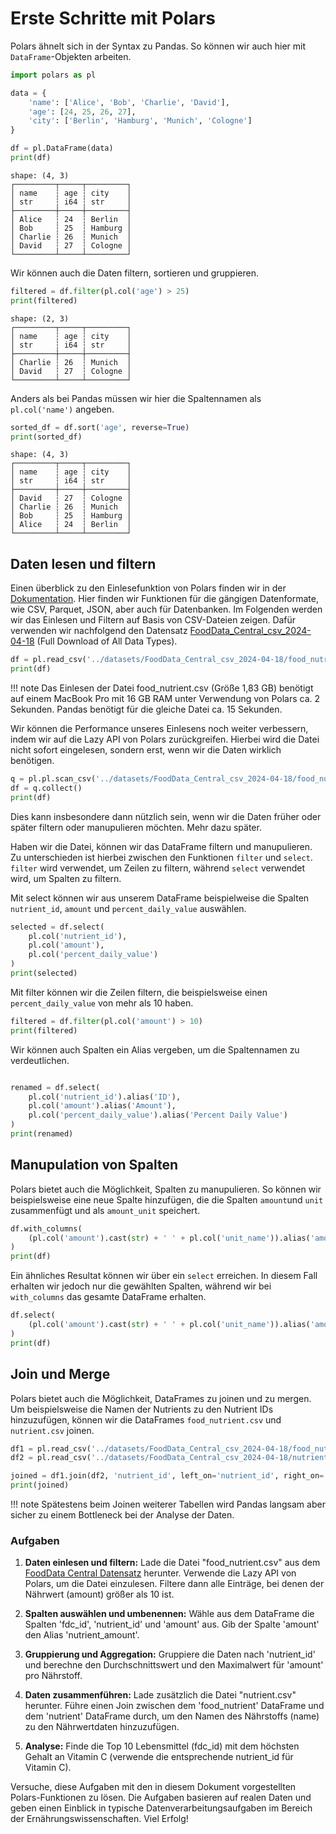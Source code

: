 # Erste Schritte mit Polars

Polars ähnelt sich in der Syntax zu Pandas. So können wir auch hier mit `DataFrame`-Objekten arbeiten. 

```python
import polars as pl

data = {
    'name': ['Alice', 'Bob', 'Charlie', 'David'],
    'age': [24, 25, 26, 27],
    'city': ['Berlin', 'Hamburg', 'Munich', 'Cologne']
}

df = pl.DataFrame(data)
print(df)
```

```
shape: (4, 3)
┌─────────┬─────┬─────────┐
│ name    ┆ age ┆ city    │
│ str     ┆ i64 ┆ str     │
├─────────┼─────┼─────────┤
│ Alice   ┆ 24  ┆ Berlin  │
│ Bob     ┆ 25  ┆ Hamburg │
│ Charlie ┆ 26  ┆ Munich  │
│ David   ┆ 27  ┆ Cologne │
└─────────┴─────┴─────────┘
```

Wir können auch die Daten filtern, sortieren und gruppieren. 

```python
filtered = df.filter(pl.col('age') > 25)
print(filtered)
```

```
shape: (2, 3)
┌─────────┬─────┬─────────┐
│ name    ┆ age ┆ city    │
│ str     ┆ i64 ┆ str     │
├─────────┼─────┼─────────┤
│ Charlie ┆ 26  ┆ Munich  │
│ David   ┆ 27  ┆ Cologne │
└─────────┴─────┴─────────┘
```

Anders als bei Pandas müssen wir hier die Spaltennamen als `pl.col('name')` angeben.

```python
sorted_df = df.sort('age', reverse=True)
print(sorted_df)
```

```
shape: (4, 3)
┌─────────┬─────┬─────────┐
│ name    ┆ age ┆ city    │
│ str     ┆ i64 ┆ str     │
├─────────┼─────┼─────────┤
│ David   ┆ 27  ┆ Cologne │
│ Charlie ┆ 26  ┆ Munich  │
│ Bob     ┆ 25  ┆ Hamburg │
│ Alice   ┆ 24  ┆ Berlin  │
└─────────┴─────┴─────────┘
```

## Daten lesen und filtern

Einen überblick zu den Einlesefunktion von Polars finden wir in der [Dokumentation](https://docs.pola.rs/user-guide/io/). Hier finden wir Funktionen für die gängigen Datenformate, wie CSV, Parquet, JSON, aber auch für Datenbanken. Im Folgenden werden wir das Einlesen und Filtern auf Basis von CSV-Dateien zeigen. Dafür verwenden wir nachfolgend den Datensatz [FoodData_Central_csv_2024-04-18](https://fdc.nal.usda.gov/download-datasets.html) (Full Download of All Data Types).

```python
df = pl.read_csv('../datasets/FoodData_Central_csv_2024-04-18/food_nutrient.csv')
print(df)
```

!!! note
    Das Einlesen der Datei food_nutrient.csv (Größe 1,83 GB) benötigt auf einem MacBook Pro mit 16 GB RAM unter Verwendung von Polars ca. 2 Sekunden. Pandas benötigt für die gleiche Datei ca. 15 Sekunden.

Wir können die Performance unseres Einlesens noch weiter verbessern, indem wir auf die Lazy API von Polars zurückgreifen. Hierbei wird die Datei nicht sofort eingelesen, sondern erst, wenn wir die Daten wirklich benötigen. 

```python
q = pl.pl.scan_csv('../datasets/FoodData_Central_csv_2024-04-18/food_nutrient.csv')
df = q.collect()
print(df)
```
Dies kann insbesondere dann nützlich sein, wenn wir die Daten früher oder später filtern oder manupulieren möchten. Mehr dazu später.

Haben wir die Datei, können wir das DataFrame filtern und manupulieren. Zu unterschieden ist hierbei zwischen den Funktionen `filter` und `select`. `filter` wird verwendet, um Zeilen zu filtern, während `select` verwendet wird, um Spalten zu filtern.


Mit select können wir aus unserem DataFrame beispielweise die Spalten `nutrient_id`, `amount` und `percent_daily_value` auswählen.
```python
selected = df.select(
    pl.col('nutrient_id'),
    pl.col('amount'),
    pl.col('percent_daily_value')
)
print(selected)
```

Mit filter können wir die Zeilen filtern, die beispielsweise einen `percent_daily_value` von mehr als 10 haben.
```python
filtered = df.filter(pl.col('amount') > 10)
print(filtered)
```

Wir können auch Spalten ein Alias vergeben, um die Spaltennamen zu verdeutlichen. 
```python

renamed = df.select(
    pl.col('nutrient_id').alias('ID'),
    pl.col('amount').alias('Amount'),
    pl.col('percent_daily_value').alias('Percent Daily Value')
)
print(renamed)
```

## Manupulation von Spalten

Polars bietet auch die Möglichkeit, Spalten zu manupulieren. So können wir beispielsweise eine neue Spalte hinzufügen, die die Spalten `amount`und `unit` zusammenfügt und als `amount_unit` speichert. 

```python
df.with_columns(
    (pl.col('amount').cast(str) + ' ' + pl.col('unit_name')).alias('amount_with_unit')
)
print(df)
```

Ein ähnliches Resultat können wir über ein `select` erreichen. In diesem Fall erhalten wir jedoch nur die gewählten Spalten, während wir bei `with_columns` das gesamte DataFrame erhalten.

```python
df.select(
    (pl.col('amount').cast(str) + ' ' + pl.col('unit_name')).alias('amount')
)
print(df)
```


## Join und Merge

Polars bietet auch die Möglichkeit, DataFrames zu joinen und zu mergen. Um beispielsweise die Namen der Nutrients zu den Nutrient IDs hinzuzufügen, können wir die DataFrames `food_nutrient.csv` und `nutrient.csv` joinen.

```python
df1 = pl.read_csv('../datasets/FoodData_Central_csv_2024-04-18/food_nutrient.csv')
df2 = pl.read_csv('../datasets/FoodData_Central_csv_2024-04-18/nutrient.csv')

joined = df1.join(df2, 'nutrient_id', left_on='nutrient_id', right_on='id')
print(joined)
```

!!! note
    Spätestens beim Joinen weiterer Tabellen wird Pandas langsam aber sicher zu einem Bottleneck bei der Analyse der Daten.

### Aufgaben

1. **Daten einlesen und filtern:**
   Lade die Datei "food_nutrient.csv" aus dem [FoodData Central Datensatz](https://fdc.nal.usda.gov/download-datasets.html) herunter. Verwende die Lazy API von Polars, um die Datei einzulesen. Filtere dann alle Einträge, bei denen der Nährwert (amount) größer als 10 ist.

2. **Spalten auswählen und umbenennen:**
   Wähle aus dem DataFrame die Spalten 'fdc_id', 'nutrient_id' und 'amount' aus. Gib der Spalte 'amount' den Alias 'nutrient_amount'.

3. **Gruppierung und Aggregation:**
   Gruppiere die Daten nach 'nutrient_id' und berechne den Durchschnittswert und den Maximalwert für 'amount' pro Nährstoff.

4. **Daten zusammenführen:**
   Lade zusätzlich die Datei "nutrient.csv" herunter. Führe einen Join zwischen dem 'food_nutrient' DataFrame und dem 'nutrient' DataFrame durch, um den Namen des Nährstoffs (name) zu den Nährwertdaten hinzuzufügen.

5. **Analyse:**
   Finde die Top 10 Lebensmittel (fdc_id) mit dem höchsten Gehalt an Vitamin C (verwende die entsprechende nutrient_id für Vitamin C).

Versuche, diese Aufgaben mit den in diesem Dokument vorgestellten Polars-Funktionen zu lösen. Die Aufgaben basieren auf realen Daten und geben einen Einblick in typische Datenverarbeitungsaufgaben im Bereich der Ernährungswissenschaften. Viel Erfolg!




